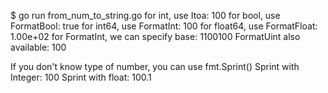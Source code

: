 $ go run from_num_to_string.go
for int,     use Itoa: 100
for bool,    use FormatBool: true
for int64,   use FormatInt: 100
for float64, use FormatFloat: 1.00e+02
for FormatInt, we can specify base: 1100100
FormatUint also available: 100

If you don't know type of number, you can use fmt.Sprint()
Sprint with Integer: 100
Sprint with float:   100.1
